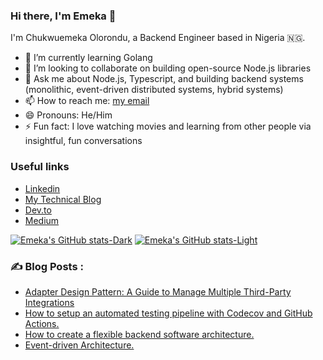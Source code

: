 ### Hi there, I'm Emeka 👋

I'm Chukwuemeka Olorondu, a Backend Engineer based in Nigeria 🇳🇬.

- 🌱 I’m currently learning Golang
- 👯 I’m looking to collaborate on building open-source Node.js libraries
- 💬 Ask me about Node.js, Typescript, and building backend systems (monolithic, event-driven distributed systems, hybrid systems)
- 📫 How to reach me: [my email](oloronduchukwuemeka@gmail.com)
- 😄 Pronouns: He/Him
- ⚡ Fun fact: I love watching movies and learning from other people via insightful, fun conversations

### Useful links
- [Linkedin](https://linkedin.com/in/chukwuemeka-olorondu 'Linkedin profile link')
- [My Technical Blog](https://oloronduemeka.com 'My technical blog link')
- [Dev.to](https://dev.to/oloronduemeka 'My dev.to profile link')
- [Medium](https://medium.com/@olorondu_emeka 'My medium profile link')

 [![Emeka's GitHub stats-Dark](https://github-readme-stats.vercel.app/api?username=olorondu-emeka&show_icons=true&theme=dark#gh-dark-mode-only)](https://github.com/olorondu-emeka/github-readme-stats#gh-dark-mode-only)
[![Emeka's GitHub stats-Light](https://github-readme-stats.vercel.app/api?username=olorondu-emeka&show_icons=true&theme=default#gh-light-mode-only)](https://github.com/olorondu-emeka/github-readme-stats#gh-light-mode-only)

### :writing_hand: Blog Posts :
<!-- BLOG-POST-LIST:START -->
- [Adapter Design Pattern: A Guide to Manage Multiple Third-Party Integrations](https://olorondu-emeka.hashnode.dev/adapter-design-pattern-a-guide-to-manage-multiple-third-party-integrations)
- [How to setup an automated testing pipeline with Codecov and GitHub Actions.](https://olorondu-emeka.hashnode.dev/how-to-setup-an-automated-testing-pipeline-with-codecov-and-github-actions)
- [How to create a flexible backend software architecture.](https://olorondu-emeka.hashnode.dev/how-to-create-a-flexible-backend-software-architecture)
- [Event-driven Architecture.](https://olorondu-emeka.hashnode.dev/event-driven-architecture)
<!-- BLOG-POST-LIST:END -->




